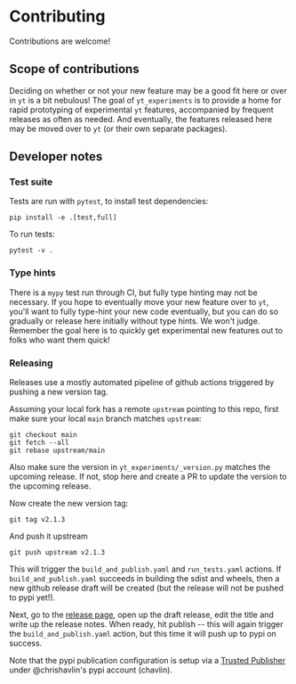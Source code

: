 # Contributing

Contributions are welcome!

## Scope of contributions

Deciding on whether or not your new feature may be a good fit here or over in `yt` is a bit nebulous!
The goal of `yt_experiments` is to provide a home for rapid prototyping of experimental `yt` features, accompanied by frequent
releases as often as needed. And eventually, the features released here may be moved over to `yt` (or their own separate packages).

## Developer notes

### Test suite

Tests are run with `pytest`, to install test dependencies:

```shell
pip install -e .[test,full]
```

To run tests:

``` shell
pytest -v .
```

### Type hints

There is a `mypy` test run through CI, but fully type hinting may not be necessary. If you hope
to eventually move your new feature over to `yt`, you'll want to fully type-hint your new code
eventually, but you can do so gradually or release here initially without type hints. We won't judge.
Remember the goal here is to quickly get experimental new features out to folks who want them quick!

### Releasing

Releases use a mostly automated pipeline of github actions triggered by pushing
a new version tag.

Assuming your local fork has a remote `upstream` pointing to this repo, first
make sure your local `main` branch matches `upstream`:

```shell
git checkout main
git fetch --all
git rebase upstream/main
```

Also make sure the version in `yt_experiments/_version.py` matches the upcoming
release. If not, stop here and create a PR to update the version to the upcoming
release.

Now create the new version tag:

```shell
git tag v2.1.3
```

And push it upstream

```shell
git push upstream v2.1.3
```

This will trigger the `build_and_publish.yaml` and `run_tests.yaml` actions. If
`build_and_publish.yaml` succeeds in building the sdist and wheels, then a new
github release draft will be created (but the release will not be pushed to pypi
yet!).

Next, go to the [release page](https://github.com/yt-project/yt_experiments/releases),
open up the draft release, edit the title and write up the release notes. When ready,
hit publish -- this will again trigger the `build_and_publish.yaml` action, but this
time it will push up to pypi on success.

Note that the pypi publication configuration is setup via a [Trusted Publisher](https://docs.pypi.org/trusted-publishers/)
under @chrishavlin's pypi account (chavlin).
